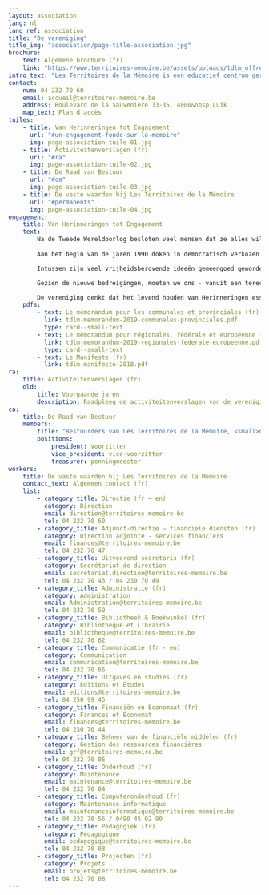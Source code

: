 ```yaml
---
layout: association
lang: nl
lang_ref: association
title: "De vereniging"
title_img: "association/page-title-association.jpg"
brochure:
    text: Algemene brochure (fr)
    link: "https://www.territoires-memoire.be/assets/uploads/tdlm_offreterritoires_brochuregenerale.pdf"
intro_text: "Les Territoires de la Mémoire is een educatief centrum gericht op verzet en burgerschap dat werd opgericht door voormalige politieke gevangenen die de nazi-kampen hadden overleefd. De vereniging wil kinderen, jongeren en volwassenen over het verleden vertellen. Ze heeft diverse initiatieven uitgewerkt om het verleden door te geven, het respect voor anderen aan te leren en iedereen ertoe aan te zetten om mee te bouwen aan een democratische maatschappij die de fundamentele vrijheden garandeert en respecteert."
contact:
    num: 04 232 70 60
    email: accueil@territoires-memoire.be
    address: Boulevard de la Sauvenière 33-35, 4000&nbsp;Luik
    map_text: Plan d’accès
tuiles:
    - title: Van Herinneringen tot Engagement
      url: "#un-engagement-fonde-sur-la-memoire"
      img: page-association-tuile-01.jpg
    - title: Activiteitenverslagen (fr)
      url: "#ra"
      img: page-association-tuile-02.jpg
    - title: De Raad van Bestuur
      url: "#ca"
      img: page-association-tuile-03.jpg
    - title: De vaste waarden bij Les Territoires de la Mémoire
      url: "#permanents"
      img: page-association-tuile-04.jpg
engagement:
    title: Van Herinneringen tot Engagement
    text: |-
        Na de Tweede Wereldoorlog besloten veel mensen dat ze alles wilden doen om te voorkomen dat de verschrikking van gewapende conflicten, massamoorden en naziconcentratie- en vernietigingskampen zich ooit nog zou herhalen.
        
        Aan het begin van de jaren 1990 doken in democratisch verkozen parlementen in het noorden en het zuiden van het land opnieuw extreemrechtse partijen en bewegingen op.

        Intussen zijn veel vrijheidsberovende ideeën gemeengoed geworden. Sommigen verklaren zelfs ongegeneerd dat de gebeurtenissen van toen nooit hebben plaatsgevonden. Wat zullen we doen wanneer ook de stemmen van de laatste getuigen wegsterven?

        Gezien de nieuwe bedreigingen, moeten we ons - vanuit een terechte verontwaardiging - dringend en dag na dag engageren.

        De vereniging denkt dat het levend houden van Herinneringen essentieel is om te voorkomen dat fouten uit het verleden worden herhaald, om de wereld rondom ons te begrijpen en te interpreteren, en om mee te bouwen aan een meer solidaire samenleving die de mens centraal stelt.
    pdfs:
        - text: Le mémorandum pour les communales et provinciales (fr)
          link: tdlm-memorandum-2019-communales-provinciales.pdf
          type: card--small-text
        - text: Le mémorandum pour régionales, fédérale et européenne (fr)
          link: tdlm-memorandum-2019-regionales-federale-europeenne.pdf
          type: card--small-text
        - text: Le Manifeste (fr) 
          link: tdlm-manifeste-2018.pdf
ra:
    title: Activiteitenverslagen (fr)
    old:
        title: Voorgaande jaren
        description: Raadpleeg de activiteitenverslagen van de vereniging
ca:
    title: De Raad van Bestuur
    members:
        title: "Bestuurders van Les Territoires de la Mémoire, <small>na de Algemene Vergadering van 2 september 2020</small>"
        positions:
            president: voorzitter
            vice_president: vice-voorzitter
            treasurer: penningmeester
workers:
    title: De vaste waarden bij Les Territoires de la Mémoire
    contact_text: Algemeen contact (fr)
    list:
        - category_title: Directie (fr – en)
          category: Direction
          email: direction@territoires-memoire.be
          tel: 04 232 70 60
        - category_title: Adjunct-directie – financiële diensten (fr)
          category: Direction adjointe - services financiers
          email: finances@territoires-memoire.be
          tel: 04 232 70 47
        - category_title: Uitvoerend secretaris (fr)
          category: Secrétariat de direction
          email: secretariat.direction@territoires-memoire.be
          tel: 04 232 70 43 / 04 230 70 49
        - category_title: Administratie (fr)
          category: Administration
          email: Administration@territoires-memoire.be
          tel: 04 232 70 59
        - category_title: Bibliotheek & Boekwinkel (fr)
          category: Bibliothèque et Librairie
          email: bibliotheque@territoires-memoire.be
          tel: 04 232 70 62
        - category_title: Communicatie (fr - en)
          category: Communication
          email: communication@territoires-memoire.be
          tel: 04 232 70 66
        - category_title: Uitgaves en studies (fr)
          category: Éditions et Études
          email: editions@territoires-memoire.be
          tel: 04 250 99 45
        - category_title: Financiën en Economaat (fr)
          category: Finances et Économat
          email: finances@territoires-memoire.be
          tel: 04 230 70 44
        - category_title: Beheer van de financiële middelen (fr)
          category: Gestion des ressources financières
          email: grf@territoires-memoire.be
          tel: 04 232 70 06
        - category_title: Onderhoud (fr)
          category: Maintenance
          email: maintenance@territoires-memoire.be
          tel: 04 232 70 04
        - category_title: Computeronderhoud (fr)
          category: Maintenance informatique
          email: maintenanceinformatique@territoires-memoire.be
          tel: 04 232 70 56 / 0490 45 02 90
        - category_title: Pedagogiek (fr)
          category: Pédagogique
          email: pedagogique@territoires-memoire.be
          tel: 04 232 70 03
        - category_title: Projecten (fr)
          category: Projets
          email: projets@territoires-memoire.be
          tel: 04 232 70 08
---
```


